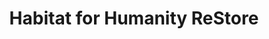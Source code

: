 ---
title: "Habitat for Humanity ReStore"
url: /newport-news/habitat-for-humanity-restore/
shop: Gebrauchtwaren
---